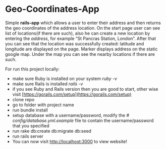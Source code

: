 # Geo-Coordinates-App

Simple **rails-app** which allows a user to enter their address and then returns the geo coordinates of the address location. 
On the start page user can see list of locations(if there are such), also he can create a new location by entering the _address_, for example “St Pancras Station, London”. After that you can see that the location was successfully created: latitude and longitude are displayed on the page. Marker displays address on the static google map. Under the map you can see the nearby locations if there are such.
 
For run this project locally:
* make sure Ruby is installed on your system _ruby -v_
* make sure Rails is installed _rails -v_
* if you see Ruby and Rails version then you are good to start, other wise visit [https://gorails.com/setup](https://gorails.com/setup) 
* clone repo
* go to folder with project name
* run bundle install
* setup database with a username/password, modify the _# config/database.yml.example_ file to contain the username/password that you specified
* run rake db:create db:migrate db:seed
* run rails server
* You can now visit [http://localhost:3000](http://localhost:3000) to view website!